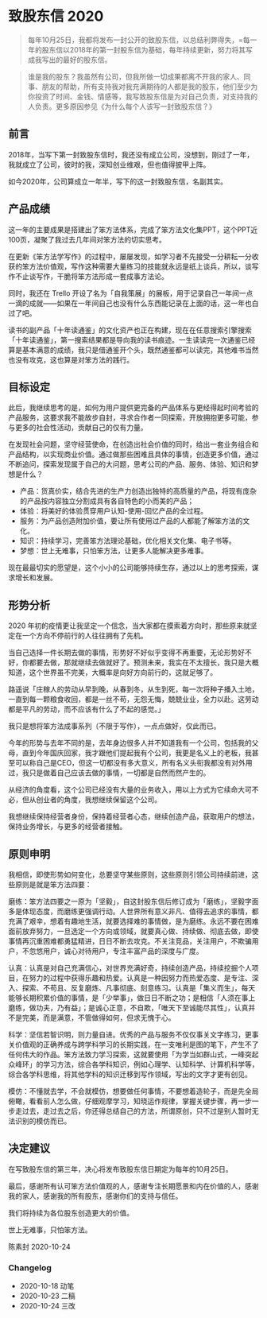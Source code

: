 # 致股东信 2020

> 每年10月25日，我都将发布一封公开的致股东信，以总结利弊得失，=每一年的股东信以2018年的第一封股东信为基础，每年持续更新，努力将其写成我写出的最好的股东信。

> 谁是我的股东？我虽然有公司，但我所做一切成果都离不开我的家人、同事、朋友的帮助，所有支持我对我充满期待的人都是我的股东，他们至少为你投资了时间、金钱、情感等，我写致股东信是为对自己负责，对支持我的人负责。更多原因参见《为什么每个人该写一封致股东信？》

## 前言


2018年，当写下第一封致股东信时，我还没有成立公司，没想到，刚过了一年，我就成立了公司，彼时的我，深知创业维艰，但也值得披甲上阵。


如今2020年，公司算成立一年半，写下的这一封致股东信，名副其实。


## 产品成绩


这一年的主要成果是搭建出了笨方法体系，完成了笨方法文化集PPT，这个PPT近100页，凝聚了我过去几年间对笨方法的切实思考。


在更新《笨方法学写作》的过程中，屡屡发现，如学习者不先接受一分耕耘一分收获的笨方法价值观，写作这种需要大量练习的技能就永远是纸上谈兵，所以，谈写作不止谈写作，干脆将笨方法形成一套成事方法论。


同时，我还在 Trello 开设了名为「自我策展」的展板，用于记录自己一年间一点一滴的成就——如果在一年间自己也没有什么东西能记录在上面的话，这一年也白过了吧。


读书的副产品「十年读通鉴」的文化资产也正在构建，现在在任意搜索引擎搜索「十年读通鉴」，第一搜索结果都是导向我的读书痕迹。一生读读完一次通鉴已经算是基本满意的成绩，我只是借通鉴开个头，既然通鉴都可以读完，其他难书当然也没有攻克，这也算是对笨方法的践行。


## 目标设定


此后，我继续思考的是，如何为用户提供更完备的产品体系与更经得起时间考验的产品服务，这要求我不能故步自封，寻求合作者一同探索，开放拥抱更多可能，参与更多的社会性活动，贡献自己的仅有力量。


在发现社会问题，坚守经营使命，在创造出社会价值的同时，给出一套业务组合和产品结构，以实现商业价值。通过做那些困难且具体的事情，创造更多价值，通过不断追问，探索发现属于自己的大问题，思考公司的产品、服务、体验、知识和梦想是什么？


- 产品：货真价实，结合先进的生产力创造出独特的高质量的产品，将现有庞杂的产品按内容独立分割成具有各自特色的小而美的产品；
- 体验：将美好的体验贯穿用户认知-使用-回忆产品的全过程。
- 服务：为产品创造附加价值，要让所有使用过产品的人都能了解笨方法的文化。
- 知识：持续学习，完善笨方法理论基础，优化相关文化集、电子书等。
- 梦想：世上无难事，只怕笨方法，让更多人能解决更多难事。



现在最最切实的愿望是，这个小小的公司能够持续生存，通过以上的思考探索，谋求增长和发展。


## 形势分析


2020 年初的疫情更让我坚定一个信念，当大家都在摸索着方向时，那些原来就坚定在一个方向不停前行的人往往拥有了先机。


当自己选择一件长期去做的事情，形势好不好似乎变得不再重要，无论形势好不好，你都要去做，那就继续去做就好了。预测未来，我实在不太擅长，我只是大概知道，这个世界虽不完美，大概率是向好方向前行的，这就足够了。


路遥说「庄稼人的劳动从早到晚，从春到冬，从生到死，每一次将种子播入土地，一直到每一颗粮食收回，都是一丝不苟，无怨无悔，兢兢业业，全力以赴。这劳动都是平凡的劳动，而不应该有什么了不起的感觉。」


我只是想将笨方法成事系列（不限于写作），一点点做好，仅此而已。


今年的形势与去年不同的是，去年身边很多人并不知道我有一个公司，包括我的父母，直到今年国庆回家，我才跟他们提起我有个公司，我更是名义上的老板，我甚至可以称自己是CEO，但这一切都没有多大意义，所有名义头衔我都没有对外用过，我只是做着自己应该去做的事情，一切都是自然而然产生的。


从经济的角度看，这个公司已经没有大量的业务收入，用以上方式为它续命大可不必，但从创业者的角度，我想继续保留这个公司。


我想继续保持经营者身份，保持着经营者心态，继续创造产品，获取用户的想法，保持业务增长，与更多的经营者接触。


## 原则申明




我相信，即使形势如何变化，总要坚守某些原则，这些原则引领公司持续前进，这些原则是就是笨方法四要：


磨练：笨方法四要之一原为「坚毅」，自这封股东信后修订成为「磨练」，坚毅字面多是体现态度，而磨练更强调行动。人世界所有意义非凡、值得去追求的事情，都充满了艰辛，想着有趣地生活，就要选择难的事情做，是为磨练。永远不要在困难面前放弃努力，一旦选定一个方向或领域，就要真心做、持续做、彻底去做，即使事情再沉重困难都勇猛精进，日日不断去攻克。不关注竞品，关注用户，不欺骗用户，不忽悠用户，诚心对待用户，专注丰富产品的深度与广度。


认真：认真是对自己充满信心，对世界充满好奇，持续创造产品，持续挖掘个人项目，在努力的过程中获得乐趣和热爱。认真是一种因努力而热爱态度、是专注、深入、探索、不苟且、反复磨炼、凡事彻底、刻意练习。认真是「集义而生」，每天能够长期积累价值的事情，是「少举事」，做日日不断之功；是相信「人须在事上磨练，做功夫，乃有益」；是诚心正意，不自欺，「唯天下至诚能尽其性」，认真并不是完美，而是满意，不管做得如何，但求无愧于心。


科学：坚信若智识明，则力量自进。优秀的产品与服务不仅仅事关文字练习，更事关价值观的正确养成与跨学科学习的长期实践，在一支唯利是图的笔下，产生不了任何伟大的作品。笨方法致力学习探索，这就要使用「为学当如群山式，一峰突起众峰环」的学习方法，综合各学科知识，例如心理学、认知科学、计算机科学等，综合各学科思维，将其他学科的知识迁移到写作领域，写出的文字才更有创见。


模仿：不懂就去学，不会就模仿，想要做任何事情，不要想着造轮子，而是先全局俯瞰，看看前人怎么做，仔细观摩学习，知晓运作规律，掌握关键步骤，再一步一步走过去，走过去之后，你还得总结自己的方法，所谓原创，只不过是别人暂时无法识别的模仿而已。


## 决定建议


在写致股东信的第三年，决心将发布致股东信日期定为每年的10月25日。


最后，感谢所有认可笨方法价值观的人，感谢专注长期愿景和内在价值的人，感谢我的家人，感谢我的所有股东，感谢你们的支持与信任。


我们将持续为各位股东创造更大的价值。


世上无难事，只怕笨方法。


陈素封
2020-10-24


### Changelog

- 2020-10-18 动笔
- 2020-10-23 二稿
- 2020-10-24 三改

